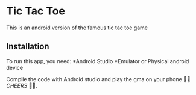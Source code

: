 # Tic Tac Toe
This is an android version of the famous tic tac toe game

## Installation
To run this app, you need:
*Android Studio
*Emulator or Physical android device

Compile the code with Android studio and play the gma on your phone
🍻🍹 _CHEERS_ 🍾🎉.

